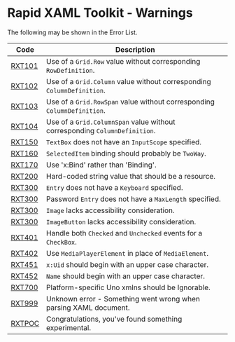 # Rapid XAML Toolkit - Warnings

The following may be shown in the Error List.

|  Code  | Description |
|--------|-------------|
| [RXT101](./RXT101.md) | Use of a `Grid.Row` value without corresponding `RowDefinition`. |
| [RXT102](./RXT102.md) | Use of a `Grid.Column` value without corresponding `ColumnDefinition`. |
| [RXT103](./RXT103.md) | Use of a `Grid.RowSpan` value without corresponding `ColumnDefinition`. |
| [RXT104](./RXT104.md) | Use of a `Grid.ColumnSpan` value without corresponding `ColumnDefinition`. |
| [RXT150](./RXT150.md) | `TextBox` does not have an `InputScope` specified. |
| [RXT160](./RXT160.md) | `SelectedItem` binding should probably be `TwoWay`. |
| [RXT170](./RXT170.md) | Use 'x:Bind' rather than 'Binding'. |
| [RXT200](./RXT200.md) | Hard-coded string value that should be a resource. |
| [RXT300](./RXT300.md) | `Entry` does not have a `Keyboard` specified. |
| [RXT300](./RXT301.md) | Password `Entry` does not have a `MaxLength` specified. |
| [RXT300](./RXT351.md) | `Image` lacks accessibility consideration. |
| [RXT300](./RXT351.md) | `ImageButton` lacks accessibility consideration. |
| [RXT401](./RXT401.md) | Handle both `Checked` and `Unchecked` events for a `CheckBox`. |
| [RXT402](./RXT402.md) | Use `MediaPlayerElement` in place of `MediaElement`. |
| [RXT451](./RXT451.md) | `x:Uid` should begin with an upper case character. |
| [RXT452](./RXT452.md) | `Name` should begin with an upper case character. |
| [RXT700](./RXT700.md) | Platform-specific Uno xmlns should be Ignorable. |
| [RXT999](./RXT999.md) | Unknown error - Something went wrong when parsing XAML document. |
| [RXTPOC](./RXTPOC.md) | Congratulations, you've found something experimental. |
